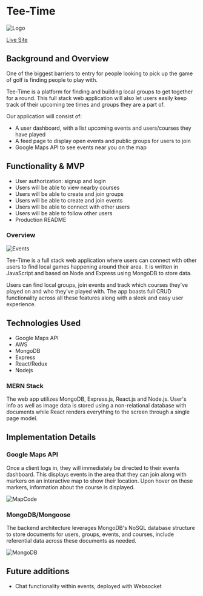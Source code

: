 # Tee-Time

![Logo](logo.png)

<a href="https://tee-time-application.herokuapp.com/" target="_blank">Live Site</a>

## Background and Overview 
One of the biggest barriers to entry for people looking to pick up the game of golf is finding people to play with.

Tee-Time is a platform for finding and building local groups to get together for a round. This full stack web application will also let users easily keep track of their upcoming tee times and groups they are a part of.

Our application will consist of:
* A user dashboard, with a list upcoming events and users/courses they have played
* A feed page to display open events and public groups for users to join
* Google Maps API to see events near you on the map

## Functionality & MVP 
* User authorization: signup and login 
* Users will be able to view nearby courses 
* Users will be able to create and join groups 
* Users will be able to create and join events 
* Users will be able to connect with other users
* Users will be able to follow other users 
* Production README 

### Overview

![Events](events.png)

Tee-Time is a full stack web application where users can connect with other users to find local games happening around their area. It is written in JavaScript and based on Node and Express using MongoDB to store data. 

Users can find local groups, join events and track which courses they've played on and who they've played with. The app boasts full CRUD functionality across all these features along with a sleek and easy user experience.

## Technologies Used
* Google Maps API 
* AWS 
* MongoDB
* Express 
* React/Redux 
* Nodejs

### MERN Stack

The web app utilizes MongoDB, Express.js, React.js and Node.js. User's info as well as image data is stored using a non-relational database with documents while React renders everything to the screen through a single page model.

## Implementation Details

### Google Maps API

Once a client logs in, they will immediately be directed to their events dashboard. This displays events in the area that they can join along with markers on an interactive map to show their location. Upon hover on these markers, information about the course is displayed.

![MapCode](map_code.png)

### MongoDB/Mongoose

The backend architecture leverages MongoDB's NoSQL database structure to store documents for users, groups, events, and courses, include referential data across these documents as needed.

![MongoDB](mongo.png)

## Future additions

* Chat functionality within events, deployed with Websocket
